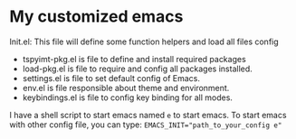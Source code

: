 My customized emacs
=====================

Init.el: This file will define some function helpers and load all files config

- tspyimt-pkg.el is file to define and install required packages
- load-pkg.el is file to require and config all packages installed.
- settings.el is file to set default config of Emacs.
- env.el is file responsible about theme and environment.
- keybindings.el is file to config key binding for all modes.
    
I have a shell script to start emacs named `e` to start emacs. To start emacs with other config file, you can type:
`EMACS_INIT="path_to_your_config e"`
